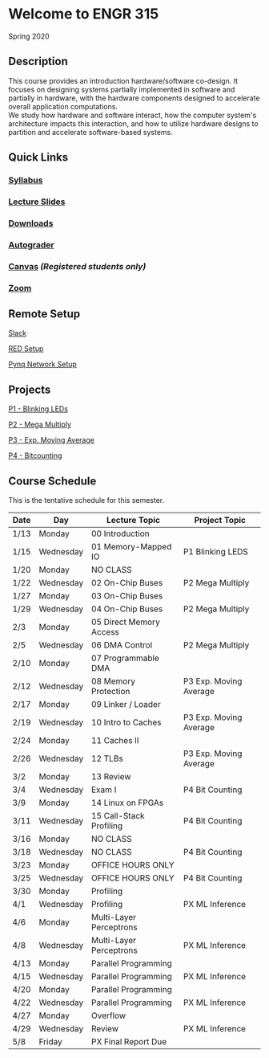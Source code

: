 # Welcome to ENGR 315 

Spring 2020

## Description 

This course provides an introduction hardware/software co-design. It focuses on 
designing systems partially implemented in software and partially in hardware,
with the hardware components designed to accelerate overall application computations.  
We study how hardware and software interact, how the computer system's
architecture impacts this interaction, and how to utilize hardware designs to
partition and accelerate software-based systems.  

## Quick Links

### [Syllabus](syllabus.md)

### [Lecture Slides](https://github.com/engr315/lecture_slides) 

### [Downloads](https://drive.google.com/drive/folders/1GvRa547P0aJMfS16QXnlmw00qvuzJiGJ?usp=sharing)

### [Autograder ](https://autograder.sice.indiana.edu)

### [Canvas](https://iu.instructure.com/courses/1858674) _(Registered students only)_

### [Zoom](https://iu.zoom.us/j/362983973)

## Remote Setup

[Slack](https://app.slack.com/client/TT9GXCAVA/CSZRAH8UR)

[RED Setup](https://docs.google.com/document/d/1GuOK0B6Irj_u6LjxMiwTBXgFvxtb-kuTXEFyj7-wQYI)

[Pynq Network Setup](https://docs.google.com/document/d/1i-IbmVQ2isauEg50CN2s8E3xESR1mAaM4FTGclJopJ0)

## Projects

[P1 - Blinking LEDs](https://docs.google.com/document/d/1WEp6INc_Z_96oKV1LKEZmKhYWgL1gWm5W6eo9B1y3hA)

[P2 - Mega Multiply](https://docs.google.com/document/d/1f7u7QJJ32AM1liW9sximbdjBCLsJNu3DhcO3tE-Fcyc)

[P3 - Exp. Moving Average](https://docs.google.com/document/d/1e9pKW8jmkTzBqklJmH242OeL7Ld5hEkfb25EU77XLDM)

[P4 - Bitcounting](https://docs.google.com/document/d/1RNPc4r2bKhwEj0n96p_kqQbENdzikBAGi6dRorFOlvU)

## Course Schedule

This is the tentative schedule for this semester.

| Date  |   Day     | Lecture Topic             |  Project Topic        | 
| --    |  -----    |   -----                   |     -----             | 
| 1/13  | Monday    | 00 Introduction           |                       |
| 1/15  | Wednesday | 01 Memory-Mapped IO       | P1 Blinking LEDS      |
| 1/20  | Monday    | NO CLASS                  |                       |
| 1/22  | Wednesday | 02 On-Chip Buses          | P2 Mega Multiply      | 
| 1/27  | Monday    | 03 On-Chip Buses          |                       |
| 1/29  | Wednesday | 04 On-Chip Buses          | P2 Mega Multiply      |
| 2/3   | Monday    | 05 Direct Memory Access   |                       |
| 2/5   | Wednesday | 06 DMA Control            | P2 Mega Multiply      |
| 2/10  | Monday    | 07 Programmable DMA       |                       |
| 2/12  | Wednesday | 08 Memory Protection      | P3 Exp. Moving Average|    
| 2/17  | Monday    | 09 Linker / Loader        |                       |
| 2/19  | Wednesday | 10 Intro to Caches        | P3 Exp. Moving Average|
| 2/24  | Monday    | 11 Caches II              |                       |
| 2/26  | Wednesday | 12 TLBs                   | P3 Exp. Moving Average|
| 3/2   | Monday    | 13 Review                 |                       |
| 3/4   | Wednesday | Exam I                    | P4 Bit Counting       |    
| 3/9   | Monday    | 14 Linux on FPGAs         |                       |
| 3/11  | Wednesday | 15 Call-Stack Profiling   | P4 Bit Counting       |
| 3/16  | Monday    | NO CLASS                  |                       |
| 3/18  | Wednesday | NO CLASS                  | P4 Bit Counting       |  
| 3/23  | Monday    | OFFICE HOURS ONLY         |                       |
| 3/25  | Wednesday | OFFICE HOURS ONLY         | P4 Bit Counting       |
| 3/30  | Monday    | Profiling                 |                       |
| 4/1   | Wednesday | Profiling                 | PX ML Inference       |
| 4/6   | Monday    | Multi-Layer Perceptrons   |                       |
| 4/8   | Wednesday | Multi-Layer Perceptrons   | PX ML Inference       |
| 4/13  | Monday    | Parallel Programming      |                       |
| 4/15  | Wednesday | Parallel Programming      | PX ML Inference       |
| 4/20  | Monday    | Parallel Programming      |                       | 
| 4/22  | Wednesday | Parallel Programming      | PX ML Inference       | 
| 4/27  | Monday    | Overflow                  |                       |
| 4/29  | Wednesday | Review                    | PX ML Inference       | 
| 5/8   | Friday    | PX Final Report Due       |                       | 
